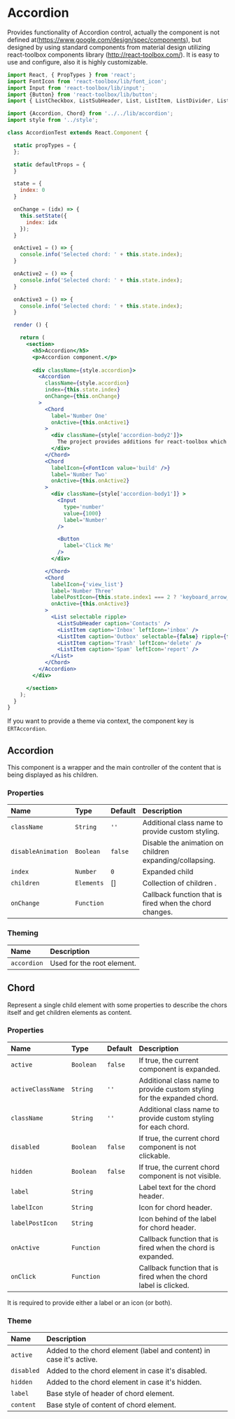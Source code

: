 # Accordion

Provides functionality of Accordion control, actually the component is not defined at(https://www.google.com/design/spec/components), 
but designed by using standard components from material design utilizing react-toolbox components library (http://react-toolbox.com/). 
It is easy to use and configure, also it is highly customizable.

<!-- example -->
```jsx
import React, { PropTypes } from 'react';
import FontIcon from 'react-toolbox/lib/font_icon';
import Input from 'react-toolbox/lib/input';
import {Button} from 'react-toolbox/lib/button';
import { ListCheckbox, ListSubHeader, List, ListItem, ListDivider, ListItemText, ListItemContent } from 'react-toolbox/lib/list';

import {Accordion, Chord} from '../../lib/accordion';
import style from '../style';

class AccordionTest extends React.Component {

  static propTypes = {
  };

  static defaultProps = {
  }

  state = {
    index: 0
  }

  onChange = (idx) => {
    this.setState({
      index: idx
    });
  }

  onActive1 = () => {
    console.info('Selected chord: ' + this.state.index);
  }

  onActive2 = () => {
    console.info('Selected chord: ' + this.state.index);
  }

  onActive3 = () => {
    console.info('Selected chord: ' + this.state.index);
  }

  render () {

    return (
      <section>
        <h5>Accordion</h5>
        <p>Accordion component.</p>
        
        <div className={style.accordion}>
          <Accordion
            className={style.accordion}
            index={this.state.index}
            onChange={this.onChange}
          >
            <Chord
              label='Number One'
              onActive={this.onActive1}
            >
              <div className={style['accordion-body2']}>
                The project provides additions for react-toolbox which are not defined at material design and therefore were not included to original react-toolbox components library but it could be useful to have.
              </div>
            </Chord>
            <Chord
              labelIcon={<FontIcon value='build' />}
              label='Number Two'
              onActive={this.onActive2}
            >
              <div className={style['accordion-body1']} >
                <Input
                  type='number'
                  value={1000}
                  label='Number'
                />

                <Button
                  label='Click Me'
                />
              </div>

            </Chord>
            <Chord
              labelIcon={'view_list'}
              label='Number Three'
              labelPostIcon={this.state.index1 === 2 ? 'keyboard_arrow_up' : 'keyboard_arrow_down'}
              onActive={this.onActive3}
            >
              <List selectable ripple>
                <ListSubHeader caption='Contacts' />
                <ListItem caption='Inbox' leftIcon='inbox' />
                <ListItem caption='Outbox' selectable={false} ripple={false} leftIcon='send' />
                <ListItem caption='Trash' leftIcon='delete' />
                <ListItem caption='Spam' leftIcon='report' />
              </List>
            </Chord>
          </Accordion>
        </div>

      </section>
    );
  }
}
```

If you want to provide a theme via context, the component key is `ERTAccordion`.

## Accordion

This component is a wrapper and the main controller of the content that is being displayed as his children.

### Properties

| Name                          | Type            | Default         | Description|
|:-----|:-----|:-----|:-----|
| `className`                   | `String`        | `''`            | Additional class name to provide custom styling.|
| `disableAnimation` | `Boolean`       | `false`         | Disable the animation on children expanding/collapsing.|
| `index`                       | `Number`        | `0`             | Expanded child |
| `children`                     | `Elements`       | []         | Collection of children <Chord>.|
| `onChange`                    | `Function`      |                 | Callback function that is fired when the chord changes.|

### Theming

| Name     | Description|
|:---------|:-----------|
| `accordion` | Used for the root element.|

## Chord

Represent a single child element with some properties to describe the chors itself and get children elements as content.

### Properties

| Name              | Type            | Default         | Description|
|:-----|:-----|:-----|:-----|
| `active`          | `Boolean`       | `false`         | If true, the current component is expanded.|
| `activeClassName` | `String`        | `''`            | Additional class name to provide custom styling for the expanded chord.|
| `className`       | `String`        | `''`            | Additional class name to provide custom styling for each chord.|
| `disabled`        | `Boolean`       | `false`         | If true, the current chord component is not clickable.|
| `hidden`          | `Boolean`       | `false`         | If true, the current chord component is not visible.|
| `label`           | `String`        |                 | Label text for the chord header. |
| `labelIcon`       | `String`        |                 | Icon for chord header. |
| `labelPostIcon`   | `String`        |                 | Icon behind of the label for chord header. |
| `onActive`        | `Function`      |                 | Callback function that is fired when the chord is expanded. |
| `onClick`         | `Function`      |                 | Callback function that is fired when the chord label is clicked. |

It is required to provide either a label or an icon (or both).

### Theme

| Name     | Description|
|:---------|:-----------|
| `active` | Added to the chord element (label and content) in case it's active.|
| `disabled` | Added to the chord element in case it's disabled.|
| `hidden` | Added to the chord element in case it's hidden.|
| `label` | Base style of header of chord element.|
| `content` | Base style of content of chord element.|
